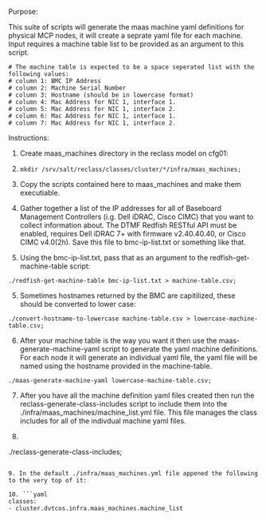 Purpose:

This suite of scripts will generate the maas machine yaml definitions for physical MCP nodes,
it will create a seprate yaml file for each machine. Input requires a machine table list to be
provided as an argument to this script.

```
# The machine table is expected to be a space seperated list with the following values:
# column 1: BMC IP Address
# column 2: Machine Serial Number
# column 3: Hostname (should be in lowercase format)
# column 4: Mac Address for NIC 1, interface 1.
# column 5: Mac Address for NIC 1, interface 2.
# column 6: Mac Address for NIC 1, interface 1.
# column 7: Mac Address for NIC 1, interface 2.
```

Instructions:

1. Create maas_machines directory in the reclass model on cfg01:

2. ```
   mkdir /srv/salt/reclass/classes/cluster/*/infra/maas_machines;
   ```

2. Copy the scripts contained here to maas_machines and make them executiable.

3. Gather together a list of the IP addresses for all of Baseboard Management Controllers (i.g. Dell iDRAC, Cisco CIMC) that you want to collect information about. The DTMF Redfish RESTful API must be enabled, requires Dell iDRAC 7+ with firmware v2.40.40.40, or Cisco CIMC v4.0(2h). Save this file to bmc-ip-list.txt or something like that.

4. Using the bmc-ip-list.txt, pass that as an argument to the redfish-get-machine-table script:

  ```
  ./redfish-get-machine-table bmc-ip-list.txt > machine-table.csv;
  ```

5. Sometimes hostnames returned by the BMC are capitilized, these should be converted to lower case:

  ```
  ./convert-hostname-to-lowercase machine-table.csv > lowercase-machine-table.csv;
  ```

6. After your machine table is the way you want it then use the maas-generate-machine-yaml script to generate the yaml machine definitions. For each node it will generate an individual yaml file, the yaml file will be named using the hostname provided in the machine-table.

  ```
  ./maas-generate-machine-yaml lowercase-machine-table.csv;
  ```

7. After you have all the machine definition yaml files created then run the reclass-generate-class-includes script to include them into the ./infra/maas_machines/machine_list.yml file. This file manages the class includes for all of the indivdual machine yaml files.

8. ```bash
  ./reclass-generate-class-includes;
  ```

9. In the default ./infra/maas_machines.yml file appened the following to the very top of it:

10. ```yaml
  classes:
  - cluster.dvtcos.infra.maas_machines.machine_list
  ```
